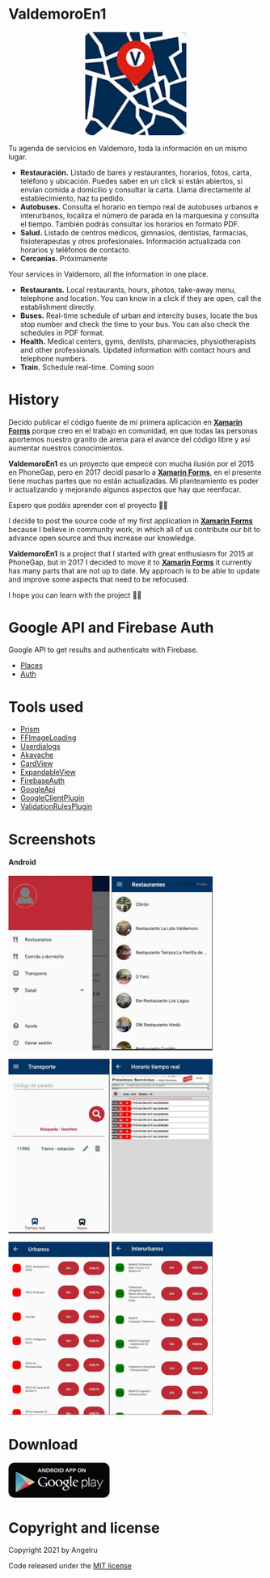 # ValdemoroEn1
<p align="center">
  <img src ="/images/logo.png?raw=true" width="200" />
</p>

Tu agenda de servicios en Valdemoro, toda la información en un mismo lugar.

* **Restauración.** Listado de bares y restaurantes, horarios, fotos, carta, teléfono y ubicación. Puedes saber en un click si están abiertos, si envían comida a domicilio y consultar la carta. Llama directamente al establecimiento, haz tu pedido.
* **Autobuses.** Consulta el horario en tiempo real de autobuses urbanos e interurbanos, localiza el número de parada en la marquesina y consulta el tiempo. También podrás consultar los horarios en formato PDF.
* **Salud.** Listado de centros médicos, gimnasios, dentistas, farmacias, fisioterapeutas y otros profesionales. Información actualizada con horarios y teléfonos de contacto.
* **Cercanías.** Próximamente


Your services in Valdemoro, all the information in one place.

* **Restaurants.** Local restaurants, hours, photos, take-away menu, telephone and location. You can know in a click if they are open, call the establishment directly.
* **Buses.** Real-time schedule of urban and intercity buses, locate the bus stop number and check the time to your bus. You can also check the schedules in PDF format.
* **Health.**  Medical centers, gyms, dentists, pharmacies, physiotherapists and other professionals. Updated information with contact hours and telephone numbers.
* **Train.** Schedule real-time. Coming soon

# History
Decido publicar el código fuente de mi primera aplicación en **[Xamarin Forms](https://docs.microsoft.com/en-us/xamarin/get-started/what-is-xamarin-forms)** porque creo en el trabajo en comunidad, en que todas las personas aportemos nuestro granito de arena para el avance del código libre y así aumentar nuestros conocimientos.

**ValdemoroEn1** es un proyecto que empecé con mucha ilusión por el 2015 en PhoneGap, pero en 2017 decidí pasarlo a **[Xamarin Forms](https://docs.microsoft.com/en-us/xamarin/get-started/what-is-xamarin-forms)**, en el presente tiene muchas partes que no están actualizadas.
Mi planteamiento es poder ir actualizando y mejorando algunos aspectos que hay que reenfocar.

Espero que podáis aprender con el proyecto 👋🏽

I decide to post the source code of my first application in **[Xamarin Forms](https://docs.microsoft.com/en-us/xamarin/get-started/what-is-xamarin-forms)** because I believe in community work, in which all of us contribute our bit to advance open source and thus increase our knowledge.

**ValdemoroEn1** is a project that I started with great enthusiasm for 2015 at PhoneGap, but in 2017 I decided to move it to **[Xamarin Forms](https://docs.microsoft.com/en-us/xamarin/get-started/what-is-xamarin-forms)** it currently has many parts that are not up to date.
My approach is to be able to update and improve some aspects that need to be refocused.

I hope you can learn with the project 👋🏽

# Google API and Firebase Auth
Google API to get results and authenticate with Firebase.
* [Places](https://developers.google.com/maps/documentation/places/web-service/overview)
* [Auth](https://firebase.google.com/docs/auth)

# Tools used
* [Prism](https://github.com/PrismLibrary/Prism)
* [FFImageLoading](https://github.com/luberda-molinet/FFImageLoading)
* [Userdialogs](https://github.com/aritchie/userdialogs)
* [Akavache](https://github.com/reactiveui/Akavache)
* [CardView](https://github.com/AndreiMisiukevich/CardView)
* [ExpandableView](https://github.com/AndreiMisiukevich/ExpandableView)
* [FirebaseAuth](https://github.com/f-miyu/Plugin.FirebaseAuth)
* [GoogleApi](https://github.com/vivet/GoogleApi)
* [GoogleClientPlugin](https://github.com/CrossGeeks/GoogleClientPlugin)
* [ValidationRulesPlugin](https://github.com/luismts/ValidationRulesPlugin)

# Screenshots
#### Android

<img src ="/images/menu.png?raw=true" width="200" /> <img src ="/images/list.png?raw=true" width="200" />

<img src ="/images/transport.png?raw=true" width="200" /> <img src ="/images/realtimetransport.png?raw=true" width="200" />

<img src ="/images/urban.png?raw=true" width="200" /> <img src ="/images/interurban.png?raw=true" width="200" />

# Download
<a href="https://play.google.com/store/apps/details?id=es.valtimoretec.valdemoroenuno" target="_blank">
  <img width="200" src="/images/googleplay.png?raw=true"/>
</a>

# Copyright and license
Copyright 2021 by Angelru

Code released under the [MIT license](https://opensource.org/licenses/MIT)
